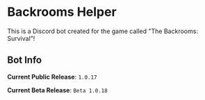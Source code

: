 # Backrooms Helper

This is a Discord bot created for the game called "The Backrooms: Survival"!

## Bot Info

**Current Public Release**: `1.0.17`

**Current Beta Release**: `Beta 1.0.18`

